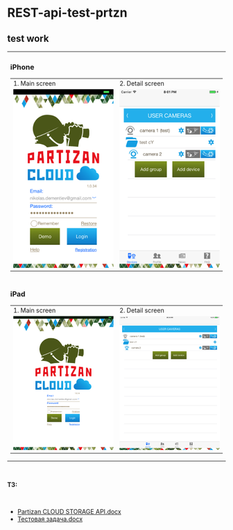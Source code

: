 # REST-api-test-prtzn

<td><h2><strong>test work</strong></h2>

<table>
<tbody>
<tr>
<td><h3><strong>iPhone</strong></h3>
<table>
<tbody>
<tr>
<td>1. Main screen</td>
<td>2. Detail screen</td>
</tr>
<tr>
<td><img src="/REST-api-test-prtzn/REST-api-test-prtzn/Helper/partizan-iPhone6s_1.png" alt="Main screen"/></td>
<td><img src="/REST-api-test-prtzn/REST-api-test-prtzn/Helper/partizan-iPhone6s_2.png" alt="Detail screen"/></td>
</tr>
</tbody>
</table>
</td>
</tr>
<tr>
<td><h3><strong>iPad</strong></h3>
<table>
<tbody>
<tr>
<td>1. Main screen</td>
<td>2. Detail screen</td>
</tr>
<tr>
<td><img src="/REST-api-test-prtzn/REST-api-test-prtzn/Helper/partizan-iPadAir2_1.png" alt="Main screen"/></td>
<td><img src="/REST-api-test-prtzn/REST-api-test-prtzn/Helper/partizan-iPadAir2_2.png" alt="Detail screen"/></td>
</tr>
</tbody>
</table>
</td>
</tr>
</tbody>
</table>

<p>&nbsp;</p>
<p><strong>ТЗ: </strong></p>
<p>&nbsp;</p>
<ul>
<li><a href="/REST-api-test-prtzn/REST-api-test-prtzn/Helper/Partizan CLOUD STORAGE API.docx">Partizan CLOUD STORAGE API.docx</a></li>
<li><a href="/REST-api-test-prtzn/REST-api-test-prtzn/Helper/Тестовая задача.docx">Тестовая задача.docx</a></li>
</ul>






